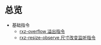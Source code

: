 # 总览

+ 基础指令
  + [rxz-overflow 溢出指令](./base/rxzoverflow.html)
  + [rxz-resize-observe 尺寸改变监听指令](./base/rxzresizeobserve.html)

